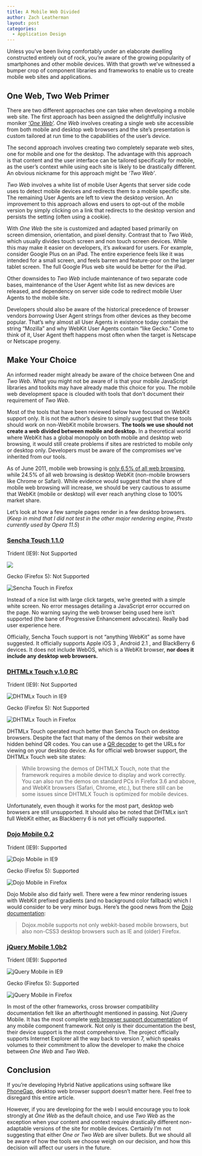 ```yaml
---
title: A Mobile Web Divided
author: Zach Leatherman
layout: post
categories:
  - Application Design
---
```


Unless you’ve been living comfortably under an elaborate dwelling constructed entirely out of rock, you’re aware of the growing popularity of smartphones and other mobile devices. With that growth we’ve witnessed a bumper crop of component libraries and frameworks to enable us to create mobile web sites and applications.

## One Web, Two Web Primer

There are two different approaches one can take when developing a mobile web site. The first approach has been assigned the delightfully inclusive moniker [‘*One Web*’][1]. *One Web* involves creating a single web site accessible from both mobile and desktop web browsers and the site’s presentation is custom tailored at run time to the capabilities of the user’s device.

 [1]: http://www.w3.org/TR/mobile-bp/#OneWeb

The second approach involves creating two completely separate web sites, one for mobile and one for the desktop. The advantage with this approach is that content and the user interface can be tailored specifically for mobile, as the user’s context while using each site is likely to be drastically different. An obvious nickname for this approach might be *‘Two Web’*.

*Two Web* involves a white list of mobile User Agents that server side code uses to detect mobile devices and redirects them to a mobile specific site. The remaining User Agents are left to view the desktop version. An improvement to this approach allows end users to opt-out of the mobile version by simply clicking on a link that redirects to the desktop version and persists the setting (often using a cookie).

With *One Web* the site is customized and adapted based primarily on screen dimension, orientation, and pixel density. Contrast that to *Two Web*, which usually divides touch screen and non touch screen devices. While this may make it easier on developers, it’s awkward for users. For example, consider Google Plus on an iPad. The entire experience feels like it was intended for a small screen, and feels barren and feature-poor on the larger tablet screen. The full Google Plus web site would be better for the iPad.

Other downsides to *Two Web* include maintenance of two separate code bases, maintenance of the User Agent white list as new devices are released, and dependency on server side code to redirect mobile User Agents to the mobile site.

Developers should also be aware of the historical precedence of browser vendors *borrowing* User Agent strings from other devices as they become popular. That’s why almost all User Agents in existence today contain the string “Mozilla” and why WebKit User Agents contain “like Gecko.” Come to think of it, User Agent theft happens most often when the target is Netscape or Netscape progeny.

## Make Your Choice

An informed reader might already be aware of the choice between One and *Two Web*. What you might not be aware of is that your mobile JavaScript libraries and toolkits may have already made this choice for you. The mobile web development space is clouded with tools that don’t document their requirement of *Two Web*.

Most of the tools that have been reviewed below have focused on WebKit support only. It is not the author’s desire to simply suggest that these tools should work on non-WebKit mobile browsers. **The tools we use should not create a web divided between mobile and desktop.** In a theoretical world where WebKit has a global monopoly on both mobile and desktop web browsing, it would still create problems if sites are restricted to mobile only or desktop only. Developers must be aware of the compromises we’ve inherited from our tools.

As of June 2011, mobile web browsing is [only 6.5% of all web browsing][2], while 24.5% of all web browsing is desktop WebKit (non-mobile browsers like Chrome or Safari). While evidence would suggest that the share of mobile web browsing will increase, we should be very cautious to assume that WebKit (mobile or desktop) will ever reach anything close to 100% market share.

 [2]: http://en.wikipedia.org/wiki/Usage_share_of_web_browsers#Summary_table

Let’s look at how a few sample pages render in a few desktop browsers. (*Keep in mind that I did not test in the other major rendering engine, Presto currently used by Opera 11.5*)

### [Sencha Touch 1.1.0][3]

 [3]: http://dev.sencha.com/deploy/touch/examples/nestedlist/

Trident (IE9): Not Supported

![][5alt]

Gecko (Firefox 5): Not Supported

![][5]

Instead of a nice list with large click targets, we’re greeted with a simple white screen. No error messages detailing a JavaScript error occurred on the page. No warning saying the web browser being used here isn’t supported (the bane of Progressive Enhancement advocates). Really bad user experience here.

 [5alt]: /web/wp-content/uploads/2011/07/Screen-Shot-2011-07-26-at-10.48.51-PM.png
 [5]: /web/wp-content/uploads/2011/07/Screen-Shot-2011-07-26-at-10.31.41-PM.png "Sencha Touch in Firefox"

Officially, Sencha Touch support is not “anything WebKit” as some have suggested. It officially supports Apple iOS 3 , Android 2.1 , and BlackBerry 6 devices. It does not include WebOS, which is a WebKit browser, **nor does it include any desktop web browsers.**

### [DHTMLx Touch v.1.0 RC][6]

 [6]: http://www.dhtmlx.com/touch/samples/apps/uidemo/index.html

Trident (IE9): Not Supported

![][7]

Gecko (Firefox 5): Not Supported

![][8]

DHTMLx Touch operated much better than Sencha Touch on desktop browsers. Despite the fact that many of the demos on their website are hidden behind QR codes. You can use a [QR decoder][9] to get the URLs for viewing on your desktop device. As for official web browser support, the DHTMLx Touch web site states:

 [7]: /web/wp-content/uploads/2011/07/Screen-Shot-2011-07-27-at-6.26.50-PM.png "DHTMLx Touch in IE9"
 [8]: /web/wp-content/uploads/2011/07/Screen-Shot-2011-07-26-at-10.16.48-PM.png "DHTMLx Touch in Firefox"
 [9]: http://zxing.org/w/decode.jspx

> While browsing the demos of DHTMLX Touch, note that the framework requires a mobile device to display and work correctly. You can also run the demos on standard PCs in Firefox 3.6 and above, and WebKit browsers (Safari, Chrome, etc.), but there still can be some issues since DHTMLX Touch is optimized for mobile devices.

Unfortunately, even though it works for the most part, desktop web browsers are still unsupported. It should also be noted that DHTMLx isn’t full WebKit either, as Blackberry 6 is not yet officially supported.

### [Dojo Mobile 0.2][10]

 [10]: http://chrism.dojotoolkit.org/mobile-0.2/make_samples/dojo-samples/demos/mobile-gallery/demo.html

Trident (IE9): Supported

![][11]

Gecko (Firefox 5): Supported

![][12]

Dojo Mobile also did fairly well. There were a few minor rendering issues with WebKit prefixed gradients (and no background color fallback) which I would consider to be very minor bugs. Here’s the good news from the [Dojo documentation][13]:

 [11]: /web/wp-content/uploads/2011/08/Screen-Shot-2011-08-08-at-9.51.41-PM.png "Dojo Mobile in IE9"
 [12]: /web/wp-content/uploads/2011/07/Screen-Shot-2011-07-26-at-10.18.51-PM.png "Dojo Mobile in Firefox"
 [13]: http://dojotoolkit.org/reference-guide/dojox/mobile.html#id5

> Dojox.mobile supports not only webkit-based mobile browsers, but also non-CSS3 desktop browsers such as IE and (older) Firefox.

### [jQuery Mobile 1.0b2][14]

 [14]: http://jquerymobile.com/demos/1.0b2/#/demos/1.0b2/docs/lists/index.html

Trident (IE9): Supported

![][15]

Gecko (Firefox 5): Supported

![][16]

In most of the other frameworks, cross browser compatibility documentation felt like an afterthought mentioned in passing. Not jQuery Mobile. It has the most complete [web browser support documentation][17] of any mobile component framework. Not only is their documentation the best, their device support is the most comprehensive. The project officially supports Internet Explorer all the way back to version 7, which speaks volumes to their commitment to allow the developer to make the choice between *One Web* and *Two Web*.

 [15]: /web/wp-content/uploads/2011/08/Screen-Shot-2011-08-08-at-10.05.50-PM.png "jQuery Mobile in IE9"
 [16]: /web/wp-content/uploads/2011/07/Screen-Shot-2011-07-26-at-10.08.24-PM.png "jQuery Mobile in Firefox"
 [17]: http://jquerymobile.com/gbs/

## Conclusion

If you’re developing Hybrid Native applications using software like [PhoneGap][18], desktop web browser support doesn’t matter here. Feel free to disregard this entire article.

 [18]: http://www.phonegap.com/

However, if you are developing for the web I would encourage you to look strongly at *One Web* as the default choice, and use *Two Web* as the exception when your content and context require drastically different non-adaptable versions of the site for mobile devices. Certainly I’m not suggesting that either *One or Two Web* are silver bullets. But we should all be aware of how the tools we choose weigh on our decision, and how this decision will affect our users in the future.
